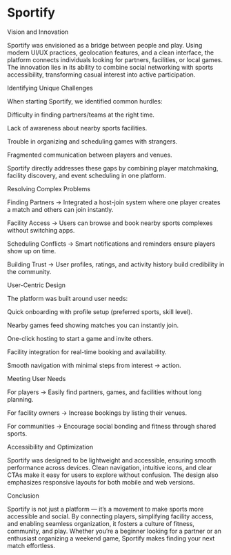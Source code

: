 # Sportify
Vision and Innovation

Sportify was envisioned as a bridge between people and play. Using modern UI/UX practices, geolocation features, and a clean interface, the platform connects individuals looking for partners, facilities, or local games. The innovation lies in its ability to combine social networking with sports accessibility, transforming casual interest into active participation.

Identifying Unique Challenges

When starting Sportify, we identified common hurdles:

Difficulty in finding partners/teams at the right time.

Lack of awareness about nearby sports facilities.

Trouble in organizing and scheduling games with strangers.

Fragmented communication between players and venues.

Sportify directly addresses these gaps by combining player matchmaking, facility discovery, and event scheduling in one platform.

Resolving Complex Problems

Finding Partners → Integrated a host-join system where one player creates a match and others can join instantly.

Facility Access → Users can browse and book nearby sports complexes without switching apps.

Scheduling Conflicts → Smart notifications and reminders ensure players show up on time.

Building Trust → User profiles, ratings, and activity history build credibility in the community.

User-Centric Design

The platform was built around user needs:

Quick onboarding with profile setup (preferred sports, skill level).

Nearby games feed showing matches you can instantly join.

One-click hosting to start a game and invite others.

Facility integration for real-time booking and availability.

Smooth navigation with minimal steps from interest → action.

Meeting User Needs

For players → Easily find partners, games, and facilities without long planning.

For facility owners → Increase bookings by listing their venues.

For communities → Encourage social bonding and fitness through shared sports.

Accessibility and Optimization

Sportify was designed to be lightweight and accessible, ensuring smooth performance across devices. Clean navigation, intuitive icons, and clear CTAs make it easy for users to explore without confusion. The design also emphasizes responsive layouts for both mobile and web versions.

Conclusion

Sportify is not just a platform — it’s a movement to make sports more accessible and social. By connecting players, simplifying facility access, and enabling seamless organization, it fosters a culture of fitness, community, and play. Whether you’re a beginner looking for a partner or an enthusiast organizing a weekend game, Sportify makes finding your next match effortless.
